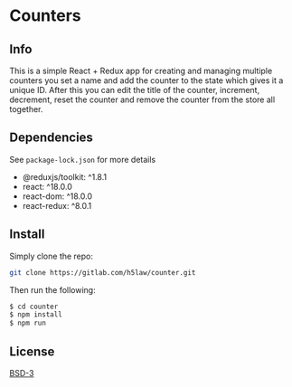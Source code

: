 # Counters

## Info
This is a simple React + Redux app for creating and managing multiple counters
you set a name and add the counter to the state which gives it a unique ID.
After this you can edit the title of the counter, increment, decrement, reset
the counter and remove the counter from the store all together.

## Dependencies
See `package-lock.json` for more details
 - @reduxjs/toolkit: ^1.8.1
 - react: ^18.0.0
 - react-dom: ^18.0.0
 - react-redux: ^8.0.1

## Install
Simply clone the repo:
```sh
git clone https://gitlab.com/h5law/counter.git
```
Then run the following:
```sh
$ cd counter
$ npm install
$ npm run
```

## License
[BSD-3](https://choosealicense.com/licenses/bsd-3-clause/)
